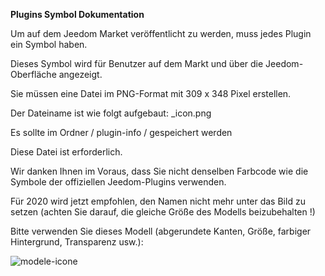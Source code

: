 **Plugins Symbol Dokumentation**

Um auf dem Jeedom Market veröffentlicht zu werden, muss jedes Plugin ein Symbol haben.

Dieses Symbol wird für Benutzer auf dem Markt und über die Jeedom-Oberfläche angezeigt.

Sie müssen eine Datei im PNG-Format mit 309 x 348 Pixel erstellen.

Der Dateiname ist wie folgt aufgebaut: <plugin-id>_icon.png

Es sollte im Ordner / plugin-info / gespeichert werden

Diese Datei ist erforderlich.

Wir danken Ihnen im Voraus, dass Sie nicht denselben Farbcode wie die Symbole der offiziellen Jeedom-Plugins verwenden.

Für 2020 wird jetzt empfohlen, den Namen nicht mehr unter das Bild zu setzen (achten Sie darauf, die gleiche Größe des Modells beizubehalten !)

Bitte verwenden Sie dieses Modell (abgerundete Kanten, Größe, farbiger Hintergrund, Transparenz usw.):

![modele-icone](images/plugin-Jeedom-px.jpg)
